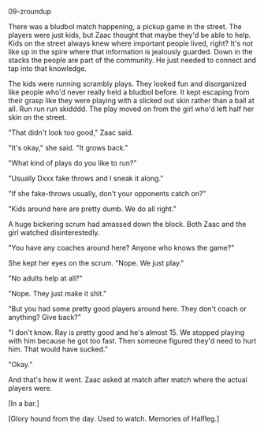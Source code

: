 09-zroundup

There was a bludbol match happening, a pickup game in the street. The players were just kids, but Zaac thought that maybe they'd be able to help. Kids on the street always knew where important people lived, right? It's not like up in the spire where that information is jealously guarded. Down in the stacks the people are part of the community. He just needed to connect and tap into that knowledge.

The kids were running scrambly plays. They looked fun and disorganized like people who'd never really held a bludbol before. It kept escaping from their grasp like they were playing with a slicked out skin rather than a ball at all. Run run run skidddd. The play moved on from the girl who'd left half her skin on the street.

"That didn't look too good," Zaac said. 

"It's okay," she said. "It grows back."

"What kind of plays do you like to run?"

"Usually Dxxx fake throws and I sneak it along."

"If she fake-throws usually, don't your opponents catch on?"

"Kids around here are pretty dumb. We do all right."

A huge bickering scrum had amassed down the block. Both Zaac and the girl watched disinterestedly.

"You have any coaches around here? Anyone who knows the game?"

She kept her eyes on the scrum. "Nope. We just play."

"No adults help at all?"

"Nope. They just make it shit."

"But you had some pretty good players around here. They don't coach or anything? Give back?"

"I don't know. Ray is pretty good and he's almost 15. We stopped playing with him because he got too fast. Then someone figured they'd need to hurt him. That would have sucked."

"Okay."

And that's how it went. Zaac asked at match after match where the actual players were.

[In a bar.]

[Glory hound from the day. Used to watch. Memories of Halfleg.]